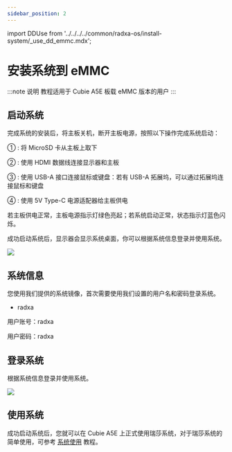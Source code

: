 ```yaml
---
sidebar_position: 2
---
```


import DDUse from '../../../../common/radxa-os/install-system/\_use_dd_emmc.mdx';

# 安装系统到 eMMC

:::note 说明
教程适用于 Cubie A5E 板载 eMMC 版本的用户
:::

<DDUse tag="emmc_board" board="cubie-a5e" download_url="https://github.com/radxa-build/radxa-cubie-a5e/releases/download/rsdk-b1/radxa-cubie-a5e_bullseye_kde_b1.output_512.img.xz" path_to_image_unxz="radxa-cubie-a5e_bullseye_kde_b1.output_512.img.xz" path_to_image="radxa-cubie-a5e_bullseye_kde_b1.output_512.img"  />

## 启动系统

完成系统的安装后，将主板关机，断开主板电源，按照以下操作完成系统启动：

① : 将 MicroSD 卡从主板上取下

② : 使用 HDMI 数据线连接显示器和主板

③ : 使用 USB-A 接口连接鼠标或键盘：若有 USB-A 拓展坞，可以通过拓展坞连接鼠标和键盘

④ : 使用 5V Type-C 电源适配器给主板供电

若主板供电正常，主板电源指示灯绿色亮起；若系统启动正常，状态指示灯蓝色闪烁。

成功启动系统后，显示器会显示系统桌面，你可以根据系统信息登录并使用系统。

<div style={{ textAlign: "center" }}>
  <img
    src="/img/common/radxa-os/system-config/vnc-debian11-succ.webp"
    style={{ width: "100%", maxWidth: "1200px" }}
  />
</div>

## 系统信息

您使用我们提供的系统镜像，首次需要使用我们设置的用户名和密码登录系统。

- radxa

用户账号：radxa

用户密码：radxa

## 登录系统

根据系统信息登录并使用系统。

<div style={{ textAlign: "center" }}>
  <img
    src="/img/common/radxa-os/system-config/vnc-debian11-desktop.webp"
    style={{ width: "100%", maxWidth: "1200px" }}
  />
</div>

## 使用系统

成功启动系统后，您就可以在 Cubie A5E 上正式使用瑞莎系统，对于瑞莎系统的简单使用，可参考 [系统使用](../../system-config) 教程。
